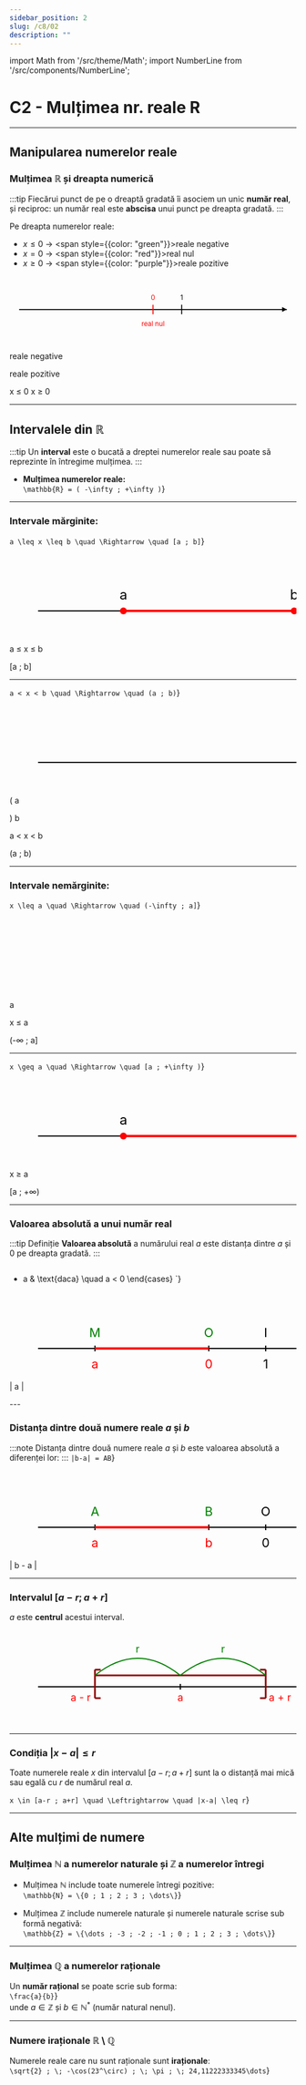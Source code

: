 ```yaml
---
sidebar_position: 2
slug: /c8/02
description: ""
---
```

import Math from '/src/theme/Math';
import NumberLine from '/src/components/NumberLine';

# C2 - Mulțimea nr. reale R
---

## Manipularea numerelor reale

### Mulțimea $\mathbb{R}$ și dreapta numerică
:::tip 
Fiecărui punct de pe o dreaptă gradată îi asociem un unic **număr real**, și reciproc: un număr real este **abscisa** unui punct pe dreapta gradată.
:::

Pe dreapta numerelor reale:  
- $x \leq 0$ → <span style={{color: "green"}}>reale negative</span>  
- $x = 0$ → <span style={{color: "red"}}>real nul</span>  
- $x \geq 0$ → <span style={{color: "purple"}}>reale pozitive</span>  

<svg viewBox="0 0 600 140" width="100%" height="auto" xmlns="http://www.w3.org/2000/svg">
  <!-- Axe horizontal -->
  <line x1="20" y1="70" x2="580" y2="70" stroke="black" stroke-width="2" />
  
  <!-- Flèche droite -->
  <polygon points="580,70 570,65 570,75" fill="black"/>
  
  <!-- Graduation 0 -->
  <line x1="300" y1="60" x2="300" y2="80" stroke="red" stroke-width="2"/>
  <text x="300" y="50" font-size="14" text-anchor="middle" fill="red">0</text>
  <text x="300" y="105" font-size="14" text-anchor="middle" fill="red">real nul</text>
  
  <!-- Graduation 1 -->
  <line x1="360" y1="60" x2="360" y2="80" stroke="black" stroke-width="2"/>
  <text x="360" y="50" font-size="14" text-anchor="middle" fill="black">1</text>
  
  <!-- Zone negative -->
  <text x="150" y="105" font-size="14" fill="green" text-anchor="middle">reale negative</text>
  <!-- Zone positive -->
  <text x="450" y="105" font-size="14" fill="purple" text-anchor="middle">reale pozitive</text>
  
  <!-- Conditions au-dessus -->
  <text x="150" y="50" font-size="14" fill="green" text-anchor="middle">x ≤ 0</text>
  <text x="450" y="50" font-size="14" fill="purple" text-anchor="middle">x ≥ 0</text>
</svg>


---

## Intervalele din $\mathbb{R}$
:::tip
Un **interval** este o bucată a dreptei numerelor reale sau poate sǎ reprezinte în întregime mulțimea.
:::

- **Mulțimea numerelor reale:**  
<Math display={true}>{String.raw`\mathbb{R} = ( -\infty ; +\infty )`}</Math>

---
### Intervale mărginite:  
<Math display={true}>{String.raw`a \leq x \leq b \quad \Rightarrow \quad [a ; b]`}</Math> 

<svg width="700" height="200" xmlns="http://www.w3.org/2000/svg">

  <!-- Axă orizontală -->
  <line x1="50" y1="100" x2="650" y2="100" stroke="black" stroke-width="2"/>

  <!-- Punctul a -->
  <circle cx="200" cy="100" r="6" fill="red"/>
  <text x="200" y="80" font-size="24" fill="black" text-anchor="middle">a</text>

  <!-- Punctul b -->
  <circle cx="500" cy="100" r="6" fill="red"/>
  <text x="500" y="80" font-size="24" fill="black" text-anchor="middle">b</text>

  <!-- Segment roșu între a și b -->
  <line x1="200" y1="100" x2="500" y2="100" stroke="red" stroke-width="4"/>

  <!-- Inegalitatea de deasupra segmentului -->
  <text x="350" y="90" font-size="24" fill="red" text-anchor="middle">a ≤ x ≤ b</text>

  <!-- Notația intervalului sub segment -->
  <text x="350" y="125" font-size="24" fill="red" text-anchor="middle">[a ; b]</text>

</svg>

---

<Math display={true}>{String.raw`a < x < b \quad \Rightarrow \quad (a ; b)`}</Math>

<svg width="700" height="200" xmlns="http://www.w3.org/2000/svg">

  <!-- Axă orizontală -->
  <line x1="50" y1="100" x2="650" y2="100" stroke="black" stroke-width="2"/>

  <!-- Punctul a -->
  <text x="200" y="110" font-size="35" fill="red" text-anchor="middle">(</text>
  <text x="200" y="80" font-size="24" fill="black" text-anchor="middle">a</text>

  <!-- Punctul b -->
  <text x="500" y="110" font-size="35" fill="red" text-anchor="middle">)</text>
  <text x="500" y="80" font-size="24" fill="black" text-anchor="middle">b</text>

  <!-- Segment roșu între a și b -->
  <line x1="200" y1="100" x2="500" y2="100" stroke="red" stroke-width="4"/>

  <!-- Inegalitatea de deasupra segmentului -->
  <text x="350" y="90" font-size="24" fill="red" text-anchor="middle">a < x < b</text>

  <!-- Notația intervalului sub segment -->
  <text x="350" y="125" font-size="24" fill="red" text-anchor="middle">(a ; b)</text>

</svg>

---

### Intervale nemărginite:  
<Math display={true}>{String.raw`x \leq a \quad \Rightarrow \quad (-\infty ; a]`}</Math>  
<svg width="700" height="200" xmlns="http://www.w3.org/2000/svg">

  <!-- Axă orizontală -->
  <line x1="50" y1="100" x2="650" y2="100" stroke="black" stroke-width="2"/>


  <!-- Punctul b -->
  <circle cx="500" cy="100" r="6" fill="red"/>
  <text x="500" y="80" font-size="24" fill="black" text-anchor="middle">a</text>

  <!-- Segment roșu între a și b -->
  <line x1="50" y1="100" x2="500" y2="100" stroke="red" stroke-width="4"/>

  <!-- Inegalitatea de deasupra segmentului -->
  <text x="350" y="90" font-size="24" fill="red" text-anchor="middle">x ≤ a</text>

  <!-- Notația intervalului sub segment -->
  <text x="350" y="125" font-size="24" fill="red" text-anchor="middle">(-∞ ; a]</text>

</svg>

---

<Math display={true}>{String.raw`x \geq a \quad \Rightarrow \quad [a ; +\infty )`}</Math>

<svg width="700" height="200" xmlns="http://www.w3.org/2000/svg">

  <!-- Axă orizontală -->
  <line x1="50" y1="100" x2="650" y2="100" stroke="black" stroke-width="2"/>

  <!-- Punctul a -->
  <circle cx="200" cy="100" r="6" fill="red"/>
  <text x="200" y="80" font-size="24" fill="black" text-anchor="middle">a</text>


  <!-- Segment roșu între a și b -->
  <line x1="200" y1="100" x2="650" y2="100" stroke="red" stroke-width="4"/>

  <!-- Inegalitatea de deasupra segmentului -->
  <text x="350" y="90" font-size="24" fill="red" text-anchor="middle">x ≥ a</text>

  <!-- Notația intervalului sub segment -->
  <text x="350" y="125" font-size="24" fill="red" text-anchor="middle">[a ; +∞)</text>

</svg>

---

### Valoarea absolută a unui număr real
:::tip Definiție
**Valoarea absolută** a numărului real $a$ este distanța dintre $a$ și $0$ pe dreapta gradată.
:::

<Math display={true}>{String.raw`
|a| = OM =
\begin{cases}
a & \text{daca} \quad a \geq 0 \\
- a & \text{daca} \quad a < 0
\end{cases}
`}</Math>


<svg width="700" height="200" xmlns="http://www.w3.org/2000/svg">

  <!-- Axă orizontală -->
  <line x1="50" y1="100" x2="550" y2="100" stroke="black" stroke-width="2"/>

  <!-- Punctul A -->
  <line x1="150" y1="95" x2="150" y2="105" stroke="black" stroke-width="2"/>
  <text x="150" y="80" font-size="22" fill="green" text-anchor="middle">M</text>
  <text x="150" y="135" font-size="22" fill="red" text-anchor="middle">a</text>

  <!-- Punctul B -->
  <line x1="350" y1="95" x2="350" y2="105" stroke="black" stroke-width="2"/>
  <text x="350" y="80" font-size="22" fill="green" text-anchor="middle">O</text>
  <text x="350" y="135" font-size="22" fill="red" text-anchor="middle">0</text>

  <!-- Punctul O -->
  <line x1="450" y1="95" x2="450" y2="105" stroke="black" stroke-width="2"/>
  <text x="450" y="80" font-size="22" fill="black" text-anchor="middle">I</text>
  <text x="450" y="135" font-size="22" fill="black" text-anchor="middle">1</text>


  <!-- Segment roșu între A și B -->
  <line x1="150" y1="100" x2="350" y2="100" stroke="red" stroke-width="4"/>

  <!-- Acoladă roșie frumoasă sub segment -->
  <path d="M150 110 
           C170 140, 230 140, 250 150
           C270 140, 330 140, 350 110" 
        stroke="red" fill="none" stroke-width="3"/>

  <!-- Text pentru modul |b - a| -->
  <text x="250" y="175" font-size="24" fill="red" text-anchor="middle">| a |</text>

</svg>
---

### Distanța dintre două numere reale $a$ și $b$
:::note
Distanța dintre două numere reale $a$ și $b$ este valoarea absolută a diferenței lor:
:::
<Math display={true}>{String.raw`|b-a| = AB`}</Math>

<svg width="700" height="200" xmlns="http://www.w3.org/2000/svg">

  <!-- Axă orizontală -->
  <line x1="50" y1="100" x2="650" y2="100" stroke="black" stroke-width="2"/>

  <!-- Punctul A -->
  <line x1="150" y1="95" x2="150" y2="105" stroke="black" stroke-width="2"/>
  <text x="150" y="80" font-size="22" fill="green" text-anchor="middle">A</text>
  <text x="150" y="135" font-size="22" fill="red" text-anchor="middle">a</text>

  <!-- Punctul B -->
  <line x1="350" y1="95" x2="350" y2="105" stroke="black" stroke-width="2"/>
  <text x="350" y="80" font-size="22" fill="green" text-anchor="middle">B</text>
  <text x="350" y="135" font-size="22" fill="red" text-anchor="middle">b</text>

  <!-- Punctul O -->
  <line x1="450" y1="95" x2="450" y2="105" stroke="black" stroke-width="2"/>
  <text x="450" y="80" font-size="22" fill="black" text-anchor="middle">O</text>
  <text x="450" y="135" font-size="22" fill="black" text-anchor="middle">0</text>

  <!-- Punctul I -->
  <line x1="550" y1="95" x2="550" y2="105" stroke="black" stroke-width="2"/>
  <text x="550" y="80" font-size="22" fill="black" text-anchor="middle">I</text>
  <text x="550" y="135" font-size="22" fill="black" text-anchor="middle">1</text>

  <!-- Segment roșu între A și B -->
  <line x1="150" y1="100" x2="350" y2="100" stroke="red" stroke-width="4"/>

  <!-- Acoladă roșie frumoasă sub segment -->
  <path d="M150 110 
           C170 140, 230 140, 250 150
           C270 140, 330 140, 350 110" 
        stroke="red" fill="none" stroke-width="3"/>

  <!-- Text pentru modul |b - a| -->
  <text x="250" y="175" font-size="24" fill="red" text-anchor="middle">| b - a |</text>

</svg>

---

### Intervalul $[a-r ; a+r]$
$a$ este **centrul** acestui interval.

<svg width="600" height="200" xmlns="http://www.w3.org/2000/svg">

  <!-- Axă orizontală -->
  <line x1="50" y1="100" x2="550" y2="100" stroke="black" stroke-width="2"/>

  <!-- Reper stânga (a - r) -->
  <line x1="150" y1="95" x2="150" y2="105" stroke="black" stroke-width="2"/>
  <text x="125" y="125" font-size="18" fill="red" text-anchor="middle">a - r</text>

  <!-- Reper mijloc (a) -->
  <line x1="300" y1="95" x2="300" y2="105" stroke="black" stroke-width="2"/>
  <text x="300" y="125" font-size="18" fill="red" text-anchor="middle">a</text>

  <!-- Reper dreapta (a + r) -->
  <line x1="450" y1="95" x2="450" y2="105" stroke="black" stroke-width="2"/>
  <text x="475" y="125" font-size="18" fill="red" text-anchor="middle">a + r</text>

  <!-- Segment roșu pentru interval -->
  <line x1="150" y1="80" x2="450" y2="80" stroke="darkred" stroke-width="3"/>

  <!-- Paranteză stânga [ -->
  <line x1="150" y1="70" x2="150" y2="120" stroke="darkred" stroke-width="3"/>
  <line x1="150" y1="70" x2="160" y2="70" stroke="darkred" stroke-width="3"/>
  <line x1="150" y1="120" x2="160" y2="120" stroke="darkred" stroke-width="3"/>

  <!-- Paranteză dreapta ] -->
  <line x1="450" y1="70" x2="450" y2="120" stroke="darkred" stroke-width="3"/>
  <line x1="440" y1="70" x2="450" y2="70" stroke="darkred" stroke-width="3"/>
  <line x1="440" y1="120" x2="450" y2="120" stroke="darkred" stroke-width="3"/>

  <!-- Arc verde stânga -->
  <path d="M150 80 Q225 20 300 80" stroke="green" stroke-width="2" fill="none" marker-end="url"/>
  <text x="225" y="40" font-size="18" fill="green" text-anchor="middle">r</text>

  <!-- Arc verde dreapta -->
  <path d="M300 80 Q375 20 450 80" stroke="green" stroke-width="2" fill="none" marker-end="url"/>
  <text x="375" y="40" font-size="18" fill="green" text-anchor="middle">r</text>

</svg>



---

### Condiția $|x-a| \leq r$
Toate numerele reale $x$ din intervalul $[a-r ; a+r]$ sunt la o distanță mai mică sau egală cu $r$ de numărul real $a$.

<Math display={true}>{String.raw`
x \in [a-r ; a+r] \quad \Leftrightarrow \quad |x-a| \leq r
`}</Math>

---

## Alte mulțimi de numere

### Mulțimea $\mathbb{N}$ a numerelor naturale și $\mathbb{Z}$ a numerelor întregi
- Mulțimea $\mathbb{N}$ include toate numerele întregi pozitive:  
<Math display={true}>{String.raw`\mathbb{N} = \{0 ; 1 ; 2 ; 3 ; \dots\}`}</Math>

- Mulțimea $\mathbb{Z}$ include numerele naturale și numerele naturale scrise sub formǎ negativǎ:  
<Math display={true}>{String.raw`\mathbb{Z} = \{\dots ; -3 ; -2 ; -1 ; 0 ; 1 ; 2 ; 3 ; \dots\}`}</Math>

---

### Mulțimea $\mathbb{Q}$ a numerelor raționale
Un **număr rațional** se poate scrie sub forma:  
<Math display={true}>{String.raw`\frac{a}{b}`}</Math>  
unde $a \in \mathbb{Z}$ și $b \in \mathbb{N}^*$ (număr natural nenul).

---

### Numere iraționale $\mathbb{R} \setminus \mathbb{Q}$
Numerele reale care nu sunt raționale sunt **iraționale**:  
<Math display={true}>{String.raw`\sqrt{2} ; \; -\cos(23^\circ) ; \; \pi ; \; 24,11222333345\dots`}</Math>
